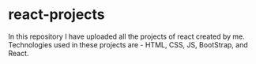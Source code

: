 # react-projects
In this repository I have uploaded all the projects of react created by me. Technologies used in these projects are - HTML, CSS, JS, BootStrap, and React. 
